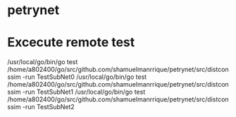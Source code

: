 # petrynet

# Excecute remote test
/usr/local/go/bin/go test /home/a802400/go/src/github.com/shamuelmanrrique/petrynet/src/distconssim -run TestSubNet0
/usr/local/go/bin/go test /home/a802400/go/src/github.com/shamuelmanrrique/petrynet/src/distconssim -run TestSubNet1
/usr/local/go/bin/go test /home/a802400/go/src/github.com/shamuelmanrrique/petrynet/src/distconssim -run TestSubNet2

